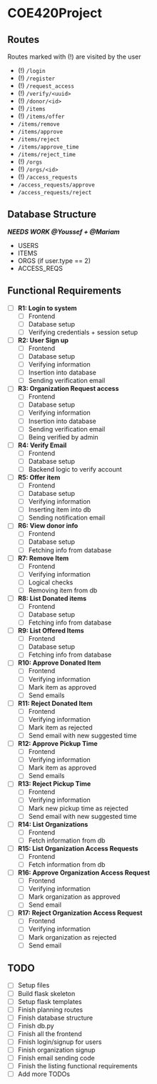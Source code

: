# COE420Project

## Routes

Routes marked with (!) are visited by the user

- (!) `/login`
- (!) `/register`
- (!) `/request_access`
- (!) `/verify/<uuid>`
- (!) `/donor/<id>`
- (!) `/items`
- (!) `/items/offer`
- `/items/remove`
- `/items/approve`
- `/items/reject`
- `/items/approve_time`
- `/items/reject_time`
- (!) `/orgs`
- (!) `/orgs/<id>`
- (!) `/access_requests`
- `/access_requests/approve`
- `/access_requests/reject`

## Database Structure

***NEEDS WORK @Youssef + @Mariam***

- USERS
- ITEMS
- ORGS (if user.type == 2)
- ACCESS_REQS

## Functional Requirements

- [ ] **R1: Login to system**
  - [ ] Frontend
  - [ ] Database setup
  - [ ] Verifying credentials + session setup
- [ ] **R2: User Sign up**
  - [ ] Frontend
  - [ ] Database setup
  - [ ] Verifying information
  - [ ] Insertion into database
  - [ ] Sending verification email
- [ ] **R3: Organization Request access**
  - [ ] Frontend
  - [ ] Database setup
  - [ ] Verifying information
  - [ ] Insertion into database
  - [ ] Sending verification email
  - [ ] Being verified by admin
- [ ] **R4: Verify Email**
  - [ ] Frontend
  - [ ] Database setup
  - [ ] Backend logic to verify account
- [ ] **R5: Offer item**
  - [ ] Frontend
  - [ ] Database setup
  - [ ] Verifying information
  - [ ] Inserting item into db
  - [ ] Sending notification email
- [ ] **R6: View donor info**
  - [ ] Frontend
  - [ ] Database setup
  - [ ] Fetching info from database
- [ ] **R7: Remove Item**
  - [ ] Frontend
  - [ ] Verifying information
  - [ ] Logical checks
  - [ ] Removing item from db
- [ ] **R8: List Donated items**
  - [ ] Frontend
  - [ ] Database setup
  - [ ] Fetching info from database
- [ ] **R9: List Offered Items**
  - [ ] Frontend
  - [ ] Database setup
  - [ ] Fetching info from database
- [ ] **R10: Approve Donated Item**
  - [ ] Frontend
  - [ ] Verifying information
  - [ ] Mark item as approved
  - [ ] Send emails
- [ ] **R11: Reject Donated Item**
  - [ ] Frontend
  - [ ] Verifying information
  - [ ] Mark item as rejected
  - [ ] Send email with new suggested time
- [ ] **R12: Approve Pickup Time**
  - [ ] Frontend
  - [ ] Verifying information
  - [ ] Mark item as approved
  - [ ] Send emails
- [ ] **R13: Reject Pickup Time**
  - [ ] Frontend
  - [ ] Verifying information
  - [ ] Mark new pickup time as rejected
  - [ ] Send email with new suggested time
- [ ] **R14: List Organizations**
  - [ ] Frontend
  - [ ] Fetch information from db
- [ ] **R15: List Organization Access Requests**
  - [ ] Frontend
  - [ ] Fetch information from db
- [ ] **R16: Approve Organization Access Request**
  - [ ] Frontend
  - [ ] Verifying information
  - [ ] Mark organization as approved
  - [ ] Send email
- [ ] **R17: Reject Organization Access Request**
  - [ ] Frontend
  - [ ] Verifying information
  - [ ] Mark organization as rejected
  - [ ] Send email

## TODO

- [ ] Setup files
- [ ] Build flask skeleton
- [ ] Setup flask templates
- [ ] Finish planning routes
- [ ] Finish database structure
- [ ] Finish db.py
- [ ] Finish all the frontend
- [ ] Finish login/signup for users
- [ ] Finish organization signup
- [ ] Finish email sending code
- [ ] Finish the listing functional requirements
- [ ] Add more TODOs

